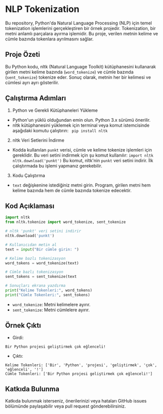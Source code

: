 # NLP Tokenization
Bu repository, Python'da Natural Language Processing (NLP) için temel tokenization işlemlerini gerçekleştiren bir örnek projedir. Tokenization, bir metni anlamlı parçalara ayırma işlemidir. Bu proje, verilen metnin kelime ve cümle bazında tokenlara ayrılmasını sağlar.

## Proje Özeti
Bu Python kodu, nltk (Natural Language Toolkit) kütüphanesini kullanarak girilen metni kelime bazında (``word_tokenize``) ve cümle bazında (``sent_tokenize``) tokenize eder. Sonuç olarak, metnin her bir kelimesi ve cümlesi ayrı ayrı gösterilir.

## Çalıştırma Adımları
1. Python ve Gerekli Kütüphaneleri Yükleme
- Python'un yüklü olduğundan emin olun. Python 3.x sürümü önerilir.
- nltk kütüphanesini yüklemek için terminal veya komut istemcisinde aşağıdaki komutu çalıştırın:
`` 
pip install nltk
``
2. nltk Veri Setlerini İndirme
- Kodda kullanılan ``punkt`` verisi, cümle ve kelime tokenize işlemleri için gereklidir. Bu veri setini indirmek için şu komut kullanılır:
``
import nltk
nltk.download('punkt')
``
Bu komut, nltk'nin ``punkt`` veri setini indirir. İlk çalıştırmada bu işlemi yapmanız gerekebilir.
3. Kodu Çalıştırma
- ``text`` değişkenine istediğiniz metni girin. Program, girilen metni hem kelime bazında hem de cümle bazında tokenize edecektir.

## Kod Açıklaması
```python
import nltk
from nltk.tokenize import word_tokenize, sent_tokenize

# nltk 'punkt' veri setini indirir
nltk.download('punkt')

# Kullanıcıdan metin al
text = input("Bir cümle girin: ")

# Kelime bazlı tokenizasyon
word_tokens = word_tokenize(text)

# Cümle bazlı tokenizasyon
sent_tokens = sent_tokenize(text

# Sonuçları ekrana yazdırma
print("Kelime Tokenleri:", word_tokens)
print("Cümle Tokenleri:", sent_tokens)
```
- ``word_tokenize``: Metni kelimelere ayırır.
- ``sent_tokenize``: Metni cümlelere ayırır.

## Örnek Çıktı
- Girdi:
```
Bir Python projesi geliştirmek çok eğlenceli!
```
- Çıktı:
```
Kelime Tokenleri: ['Bir', 'Python', 'projesi', 'geliştirmek', 'çok', 'eğlenceli', '!']
Cümle Tokenleri: ['Bir Python projesi geliştirmek çok eğlenceli!']
```
## Katkıda Bulunma
Katkıda bulunmak isterseniz, önerilerinizi veya hataları GitHub issues bölümünde paylaşabilir veya pull request gönderebilirsiniz.
